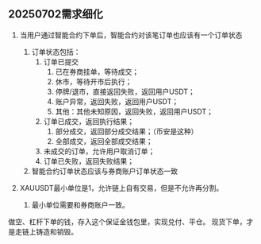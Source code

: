 ## 20250702需求细化

1. 当用户通过智能合约下单后，智能合约对该笔订单也应该有一个订单状态
   1. 订单状态包括：
      1. 订单已提交
         1. 已在券商挂单，等待成交；
         2. 休市，等待开市后执行；
         3. 停牌/退市，直接返回失败，返回用户USDT；
         4. 账户异常，返回失败，返回用户USDT；
         5. 其他：其他未知原因，返回失败，返回用户USDT；
      2. 订单已成交，返回执行结果；
         1. 部分成交，返回部分成交结果；（币安是这种）
         2. 全部成交，返回全部成交结果；
      3. 未成交的订单，允许用户取消订单；
      4. 订单已失败，返回失败结果；
   2. 智能合约订单状态应该与券商账户订单状态一致


2. XAUUSDT最小单位是1，允许链上自有交易，但是不允许再分割。
   1. 最小单位需要和券商账户一致。


做空、杠杆下单的钱，存入这个保证金钱包里，实现兑付、平仓。
现货下单，才是走链上铸造和销毁。